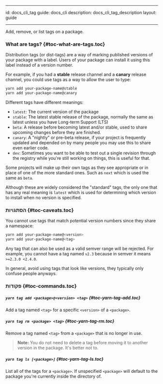 * * *

id: docs_cli_tag guide: docs_cli description: docs_cli_tag_description layout: guide

* * *

<p class="lead">Add, remove, or list tags on a package.</p>

### What are tags? [](#toc-what-are-tags){#toc-what-are-tags.toc}

Distribution tags (or dist-tags) are a way of marking published versions of your package with a label. Users of your package can install it using this label instead of a version number.

For example, if you had a **stable** release channel and a **canary** release channel, you could use tags as a way to allow the user to type:

```sh
yarn add your-package-name@stable
yarn add your-package-name@canary
```

Different tags have different meanings:

- `latest`: The current version of the package
- `stable`: The latest stable release of the package, normally the same as latest unless you have Long-term Support (LTS)
- `beta`: A release before becoming latest and/or stable, used to share upcoming changes before they are finished.
- `canary`: A "nightly" or pre-beta release, if your project is frequently updated and depended on by many people you may use this to share even earlier code.
- `dev`: Sometimes you want to be able to test out a single revision through the registry while you're still working on things, this is useful for that.

Some projects will make up their own tags as they see appropriate or in place of one of the more standard ones. Such as `next` which is used the same as `beta`.

Although these are widely considered the "standard" tags, the only one that has any real meaning is `latest` which is used for determining which version to install when no version is specified.

### הסתגויות [](#toc-caveats){#toc-caveats.toc}

You cannot use tags that match potential version numbers since they share a namespace:

```sh
yarn add your-package-name@<version>
yarn add your-package-name@<tag>
```

Any tag that can also be used as a valid semver range will be rejected. For example, you cannot have a tag named `v2.3` because in semver it means `>=2.3.0 <2.4.0`.

In general, avoid using tags that look like versions, they typically only confuse people anyways.

### פקודות [](#toc-commands){#toc-commands.toc}

##### `yarn tag add <package>@<version> <tag>` [](#toc-yarn-tag-add){#toc-yarn-tag-add.toc}

Add a tag named `<tag>` for a specific `<version>` of a `<package>`.

##### `yarn tag rm <package> <tag>` [](#toc-yarn-tag-rm){#toc-yarn-tag-rm.toc}

Remove a tag named `<tag>` from a `<package>` that is no longer in use.

> **Note:** You do not need to delete a tag before moving it to another version in the package. It's better not to.

##### `yarn tag ls [<package>]` [](#toc-yarn-tag-ls){#toc-yarn-tag-ls.toc}

List all of the tags for a `<package>`. If unspecified `<package>` will default to the package you're currently inside the directory of.